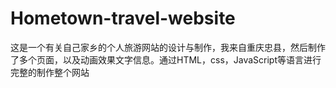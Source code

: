 # Hometown-travel-website
这是一个有关自己家乡的个人旅游网站的设计与制作，我来自重庆忠县，然后制作了多个页面，以及动画效果文字信息。通过HTML，css，JavaScript等语言进行完整的制作整个网站
